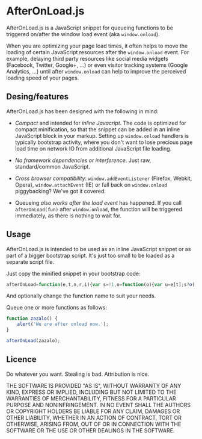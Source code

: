 AfterOnLoad.js
==============

AfterOnLoad.js is a JavaScript snippet for queueing functions
to be triggered on/after the window load event (aka ```window.onload```).

When you are optimizing your page load times,
it often helps to move the loading of certain JavaScript resources
after the ```window.onload``` event.
For example, delaying third party resources
like social media widgets (Facebook, Twitter, Google+, ...)
or even visitor tracking systems (Google Analytics, ...)
until after ```window.onload``` can help to improve the
perceived loading speed of your pages.


Desing/features
---------------

AfterOnLoad.js has been designed with the following in mind:

*   *Compact* and intended for *inline Javacript*.
    The code is optimized for compact minification,
    so that the snippet can be added in an
    inline JavaScript block in your markup.
    Setting up ```window.onload``` handlers
    is typically bootstrap activity, where you don't want
    to lose precious page load time on network IO from
    additional JavaScript file loading.

*   *No framework dependencies or interference*.
    Just raw, standard/common JavaScript.

*   *Cross browser compatibility*:
    ```window.addEventListener``` (Firefox, Webkit, Opera),
    ```window.attachEvent``` (IE)
    or fall back on ```window.onload``` piggybacking?
    We've got it covered.

*   Queueing *also works after the load event* has happened.
    If you call ```afterOnLoad(fun)``` after
    ```window.onload```, the function will be
    triggered immediately, as there is nothing to wait for.



Usage
-----

AfterOnLoad.js is intended to be used as an inline JavaScript
snippet or as part of a bigger bootstrap script.
It's just too small to be loaded as a separate script file.

Just copy the minified snippet in your bootstrap code:

```javascript
afterOnLoad=function(e,t,n,r,i){var s=!1,o=function(o){var u=e[t];s?o():typeof e[n]===i?e[n]("load",o,!1):typeof e[r]===i?e[r](t,o):e[t]=typeof u!==i?o:function(e){u(e),o(e)}};return o(function(){s=!0}),o}(window,"onload","addEventListener","attachEvent","function");
```
And optionally change the function name to suit your needs.

Queue one or more functions as follows:

```javascript
function zazalo() {
    alert('We are after onload now.');
}

afterOnLoad(zazalo);
```

Licence
-------

Do whatever you want. Stealing is bad. Attribution is nice.

THE SOFTWARE IS PROVIDED "AS IS", WITHOUT WARRANTY OF ANY KIND,
EXPRESS OR IMPLIED, INCLUDING BUT NOT LIMITED TO THE WARRANTIES
OF MERCHANTABILITY, FITNESS FOR A PARTICULAR PURPOSE AND
NONINFRINGEMENT. IN NO EVENT SHALL THE AUTHORS OR COPYRIGHT
HOLDERS BE LIABLE FOR ANY CLAIM, DAMAGES OR OTHER LIABILITY,
WHETHER IN AN ACTION OF CONTRACT, TORT OR OTHERWISE, ARISING
FROM, OUT OF OR IN CONNECTION WITH THE SOFTWARE OR THE USE OR
OTHER DEALINGS IN THE SOFTWARE.
